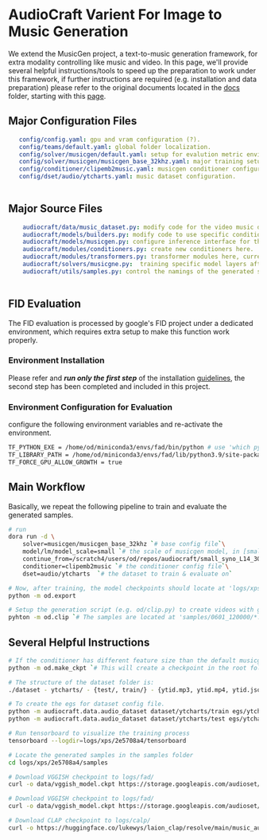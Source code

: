 # AudioCraft Varient For Image to Music Generation
We extend the MusicGen project, a text-to-music generation framework, for extra modality controlling like music and video.
In this page, we'll provide several helpful instructions/tools to speed up the preparation to work under this framework, if further instructions are required (e.g. installation and data preparation) please refer to the original documents located in the [docs](./docs/) folder, starting with this [page](./docs/AUDIOCRAFT.md).

## Major Configuration Files
```yaml
   config/config.yaml: gpu and vram configuration (?).
   config/teams/default.yaml: global folder localization.
   config/solver/musicgen/default.yaml: setup for evalution metric environments, and dataset sample size.
   config/solver/musicgen/musicgen_base_32khz.yaml: major training setup file, configures the batch size and workers of the dataloader,the generation phase interval, the evaluation phase interval and metrics to use, the optimizer, the logging period, the checkpoint setup...
   config/conditioner/clipemb2music.yaml: musicgen conditioner configuration, also controls the cross attention positional encoding and the classifier free guidance.
   config/dset/audio/ytcharts.yaml: music dataset configuration.
   
```
## Major Source Files
```yaml
	audiocraft/data/music_dataset.py: modify code for the video music dataloader 
	audiocraft/models/builders.py: modify code to use specific conditioner.
	audiocraft/models/musicgen.py: configure inference interface for the new video/music conditioner.
	audiocraft/modules/conditioners.py: create new conditioners here.
	audiocraft/modules/transformers.py: transformer modules here, currently remains unaltered.
	audiocraft/solvers/musicgne.py:  training specific model layers after initialization.
	audiocraft/utils/samples.py: control the namings of the generated samples here.
   
```
## FID Evaluation
The FID evaluation is processed by google's FID project under a dedicated environment, which requires extra setup to make this function work properly.

### Environment Installation 
Please refer and ***run only the first step*** of the installation [guidelines](https://github.com/facebookresearch/audiocraft/blob/main/audiocraft/metrics/fad.py), the second step has been completed and included in this project.

### Environment Configuration for Evaluation 
configure the following environment variables and re-activate the environment.
```bash
TF_PYTHON_EXE = /home/od/miniconda3/envs/fad/bin/python # use 'which python' to determine
TF_LIBRARY_PATH = /home/od/miniconda3/envs/fad/lib/python3.9/site-packages/nvidia/cudnn/lib # similarly locate the nvidia cudnn library after located in the conda environment.
TF_FORCE_GPU_ALLOW_GROWTH = true
```

## Main Workflow
Basically, we repeat the following pipeline to train and evaluate the generated samples.
```bash
# run 
dora run -d \
	solver=musicgen/musicgen_base_32khz `# base config file`\
	model/lm/model_scale=small `# the scale of musicgen model, in [small,medium,large]`\
	continue_from=/scratch4/users/od/repos/audiocraft/small_syno_L14_30F.pt `# the checkpoint modified for custom conditioner`\
	conditioner=clipemb2music `# the conditioner config file`\
	dset=audio/ytcharts  `# the dataset to train & evaluate on`

# Now, after training, the model checkpoints should locate at 'logs/xps/2e5708a4/', we need to transform the checkpoint into an dedicated model weight for inference. Configure and run the od/export.py script to export the model. The exported weights will be saved at './checkpoints'. 
python -m od.export

# Setup the generation script (e.g. od/clip.py) to create videos with generated music.
pyhton -m od.clip `# The samples are located at 'samples/0601_120000/*.mp4'`
```

## Several Helpful Instructions
```bash
# If the conditioner has different feature size than the default musicgen model, we need to re-create a checkpoint for the new feature size. Use od/make_ckpt.py to do the work.
python -m od.make_ckpt `# This will create a checkpoint in the root folder`
```
```bash
# The structure of the dataset folder is:
./dataset - ytcharts/ - {test/, train/} - {ytid.mp3, ytid.mp4, ytid.json}
```
```bash
# To create the egs for dataset config file.
python -m audiocraft.data.audio_dataset dataset/ytcharts/train egs/ytcharts/train.jsonl
python -m audiocraft.data.audio_dataset dataset/ytcharts/test egs/ytcharts/test.jsonl
```
```bash
# Run tensorboard to visualize the training process
tensorboard --logdir=logs/xps/2e5708a4/tensorboard
```
```bash
# Locate the generated samples in the samples folder
cd logs/xps/2e5708a4/samples
```
```bash
# Download VGGISH checkpoint to logs/fad/
curl -o data/vggish_model.ckpt https://storage.googleapis.com/audioset/vggish_model.ckpt
```
```bash
# Download VGGISH checkpoint to logs/fad/
curl -o data/vggish_model.ckpt https://storage.googleapis.com/audioset/vggish_model.ckpt
```
```bash
# Download CLAP checkpoint to logs/calp/
curl -o https://huggingface.co/lukewys/laion_clap/resolve/main/music_audioset_epoch_15_esc_90.14.pt
```